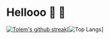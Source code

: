 # Hellooo :wave: 👾


[![Tolem's github streak](https://github-readme-streak-stats.herokuapp.com/?user=tolem)](https://github.com/tolem)[![Top Langs](https://github-readme-stats.vercel.app/api/top-langs/?username=tolem&hide_progress=false)]
